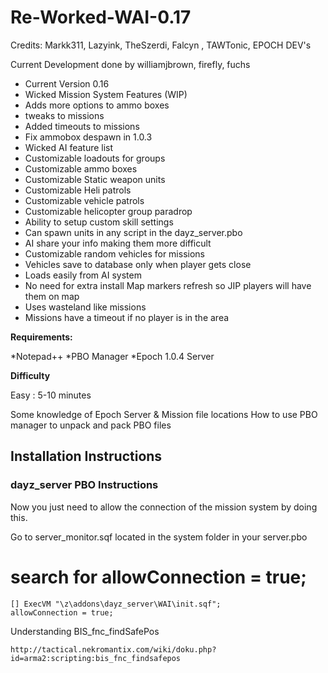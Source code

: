 Re-Worked-WAI-0.17
==================

Credits: Markk311, Lazyink, TheSzerdi, Falcyn , TAWTonic, EPOCH DEV's


Current Development done by williamjbrown, firefly, fuchs

* Current Version 0.16 
* Wicked Mission System  Features (WIP)
* Adds more options to ammo boxes 
* tweaks to missions 
* Added timeouts to missions 
* Fix ammobox despawn in 1.0.3   
* Wicked AI feature list   
* Customizable loadouts for groups 
* Customizable ammo boxes 
* Customizable Static weapon units 
* Customizable Heli patrols 
* Customizable vehicle patrols 
* Customizable helicopter group paradrop 
* Ability to setup custom skill settings 
* Can spawn units in any script in the dayz_server.pbo 
* AI share your info making them more difficult   
* Customizable random vehicles for missions 
* Vehicles save to database only when player gets close 
* Loads easily from AI system
* No need for extra install Map markers refresh so JIP players will have them on map 
* Uses wasteland like missions 
* Missions have a timeout if no player is in the area


**Requirements:**

*Notepad++
*PBO Manager
*Epoch 1.0.4 Server

**Difficulty**

Easy : 5-10 minutes

Some knowledge of Epoch Server & Mission file locations
How to use PBO manager to unpack and pack PBO files

## Installation Instructions

### dayz_server PBO Instructions

Now you just need to allow the connection of the mission system by doing this. 
 
Go to server_monitor.sqf located in the system folder in your server.pbo

# search for allowConnection = true;

    
    [] ExecVM "\z\addons\dayz_server\WAI\init.sqf";
    allowConnection = true;
    
    
    
Understanding  BIS_fnc_findSafePos

    http://tactical.nekromantix.com/wiki/doku.php?id=arma2:scripting:bis_fnc_findsafepos

